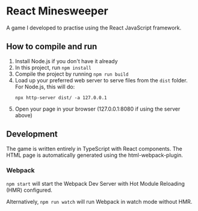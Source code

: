 # React Minesweeper

A game I developed to practise using the React JavaScript framework.

## How to compile and run

1. Install Node.js if you don't have it already
1. In this project, run `npm install`
1. Compile the project by running `npm run build`
1. Load up your preferred web server to serve files from the `dist` folder. For Node.js, this will do:
    ```
    npx http-server dist/ -a 127.0.0.1
    ```
1. Open your page in your browser (127.0.0.1:8080 if using the server above)

## Development

The game is written entirely in TypeScript with React components. The HTML page is automatically generated using the html-webpack-plugin.

### Webpack

`npm start` will start the Webpack Dev Server with Hot Module Reloading (HMR) configured.

Alternatively, `npm run watch` will run Webpack in watch mode without HMR.